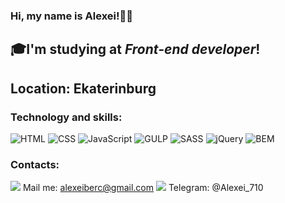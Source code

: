 ### Hi, my name is **Alexei**!👋🏻

## :mortar_board:I'm studying at ***Front-end developer***!

## Location: **Ekaterinburg**

### Technology and skills:
![HTML](https://img.shields.io/badge/-HTML-000000?style=flat&logo=html5)
![CSS](https://img.shields.io/badge/-CSS-000000?style=flat&logo=css3)
![JavaScript](https://img.shields.io/badge/-JavaScript-000000?style=flat&logo=JavaScript)
![GULP](https://img.shields.io/badge/-GULP-000000?style=flat&logo=gulp)
![SASS](https://img.shields.io/badge/-SASS-000000?style=flat&logo=sass)
![jQuery](https://img.shields.io/badge/-jQuery-000000?style=flat&logo=jquery)
![BEM](https://img.shields.io/badge/-BEM-000000?style=flat&logo=bem)

### Contacts:

<img src="https://img.icons8.com/fluent/22/000000/apple-mail.png"/> Mail me: alexeiberc@gmail.com
<img src="https://img.icons8.com/color/22/000000/telegram-app--v1.png"/> Telegram: @Alexei_710
